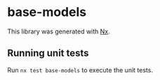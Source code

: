 # base-models

This library was generated with [Nx](https://nx.dev).

## Running unit tests

Run `nx test base-models` to execute the unit tests.
